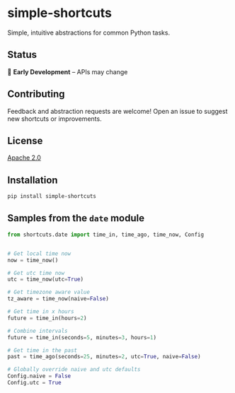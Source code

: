 # simple-shortcuts

Simple, intuitive abstractions for common Python tasks.

## Status

🚧 **Early Development** – APIs may change

## Contributing

Feedback and abstraction requests are welcome! Open an issue to suggest new shortcuts or improvements.

## License

[Apache 2.0](LICENSE)

## Installation

```bash
pip install simple-shortcuts
```

## Samples from the `date` module

```python
from shortcuts.date import time_in, time_ago, time_now, Config


# Get local time now
now = time_now()

# Get utc time now
utc = time_now(utc=True)

# Get timezone aware value
tz_aware = time_now(naive=False)

# Get time in x hours
future = time_in(hours=2)

# Combine intervals
future = time_in(seconds=5, minutes=3, hours=1)

# Get time in the past
past = time_ago(seconds=25, minutes=2, utc=True, naive=False)

# Globally override naive and utc defaults
Config.naive = False
Config.utc = True
```
